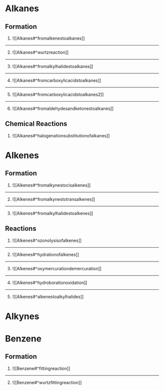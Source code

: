 # Alkanes
## Formation
1. ![[Alkanes#^fromalkenestoalkanes]]️ 
___
2. ![[Alkanes#^wurtzreaction]]
___
3.  ![[Alkanes#^fromalkylhalidestoalkanes]]
___
4.  ![[Alkanes#^fromcarboxylicacidstoalkanes]]
---
5. ![[Alkanes#^fromcarboxylicacidstoalkanes2]]
---
6. ![[Alkanes#^fromaldehydesandketonestoalkanes]]


## Chemical Reactions

1. ![[Alkanes#^halogenationsubstitutionofalkanes]]


# Alkenes
## Formation

1.  ![[Alkenes#^fromalkynestocisalkenes]]
---
2. ![[Alkenes#^fromalkynestotransalkenes]]
---
3. ![[Alkenes#^fromalkylhalidestoalkenes]]

## Reactions 

1. ![[Alkenes#^ozonolysisofalkenes]]
---
2. ![[Alkenes#^hydrationofalkenes]]
---
3. ![[Alkenes#^oxymercurationdemercuration]]
---
4. ![[Alkenes#^hydroborationoxidation]]
---
5. ![[Alkenes#^alkenestoalkylhalides]]


# Alkynes

# Benzene
## Formation

1. ![[Benzene#^fittingreaction]]
---
2. ![[Benzene#^wurtzfittingreaction]]
